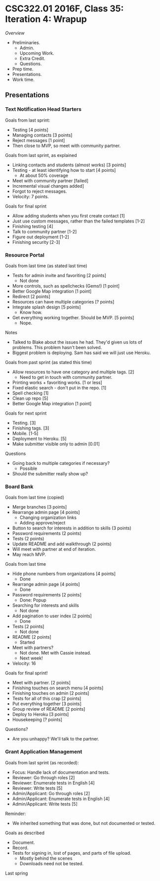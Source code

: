 CSC322.01 2016F, Class 35: Iteration 4: Wrapup
==============================================

_Overview_

* Preliminaries.
    * Admin.
    * Upcoming Work.
    * Extra Credit.
    * Questions.
* Prep time.
* Presentations.
* Work time.

Presentations
-------------

### Text Notification Head Starters

Goals from last sprint:

* Testing [4 points]
* Managing contacts [3 points]
* Reject messages [1 point]
* Then close to MVP, so meet with community partner.

Goals from last sprint, as explained

* Linking contacts and students (almost works) [3 points]
* Testing - at least identifying how to start [4 points]
    * At about 50% coverage
* Meet with community partner [failed]
* Incremental visual changes added]
* Forgot to reject messages.
* Velocity: 7 points.

Goals for final sprint

* Allow adding students when you first create contact [1]
* Just use custom messages, rather than the failed templates [1-2]
* Finishing testing [4]
* Talk to community partner [1-2]
* Figure out deployment [1-2]
* Finishing security [2-3]

### Resource Portal

Goals from last time (as stated last time)

* Tests for admin invite and favoriting [2 points]
    * Not done
* More controls, such as spellchecks (Gems!) [1 point]
* Better Google Map integration [1 point]
* Redirect [2 points]
* Resources can have multiple categories [? points]
* Integrate splash design [5 points]
    * Know how.
* Get everything working together.  Should be MVP. [5 points]
    * Nope.

Notes

* Talked to Blake about the issues he had.  They'd given us lots
  of problems.  This problem hasn't been solved.
* Biggest problem is deploying.  Sam has said we will just use Heroku.

Goals from past sprint (as stated this time)

* Allow resources to have one category and multiple tags. [2]
    * Need to get in touch with community partner.
* Printing works + favoriting works. [1 or less]
* Fixed elastic search - don't put in the repo. [1]
* Spell checking [1]
* Clean up repo [5]
* Better Google Map integration [1 point]

Goals for next sprint

* Testing. [3]
* Finishing tags. [3]
* Mobile. [1-5]
* Deployment to Heroku. [5]
* Make submitter visible only to admin [0.01]

Questions

* Going back to multiple categories if necessary?
    * Possible
* Should the submitter really show up?

### Board Bank

Goals from last time (copied)

* Merge branches [3 points]
* Rearrange admin page [4 points]
   * Changing organization links
   * Adding approve/reject
* Button to search for interests in addition to skills (3 points)
* Password requirements (2 points)
* Tests (2 points)
* Update README and add walkthrough (2 points)
* Will meet with partner at end of iteration.
* May reach MVP.

Goals from last time

* Hide phone numbers from organizations [4 points]
    * Done
* Rearrange admin page [4 points]
    * Done
* Password requirements [2 points]
    * Done: Popup
* Searching for interests and skills
    * Not done
* Add pagination to user index [2 points]
    * Done
* Tests [2 points]
    * Not done
* README [2 points]
    * Started
* Meet with partners?
    * Not done.  Met with Cassie instead.
    * Next week!
* Velocity: 16

Goals for final sprint!

* Meet with partner. [2 points]
* Finishing touches on search menu [4 points]
* Finishing touches on admin [2 points]
* Tests for all of this crap [2 points]
* Put everything together [3 points]
* Group review of README [2 points]
* Deploy to Heroku [3 points]
* Housekeeping [? points]

Questions?

* Are you unhappy?  We'll talk to the partner.

### Grant Application Management

Goals from last sprint (as recorded):

* Focus: Handle lack of documentation and tests.
* Reviewer: Go through roles [2]
* Reviewer: Enumerate tests in English [4]
* Reviewer: Write tests [5]
* Admin/Applicant: Go through roles [2]
* Admin/Applicant: Enumerate tests in English [4]
* Admin/Applicant: Write tests [5]

Reminder:

* We inherited something that was done, but not documented or tested.

Goals as described

* Document.
* Record.
* Tests for signing in, lost of pages, and parts of file upload.
    * Mostly behind the scenes
    * Downloads need not be tested.

Last spring

